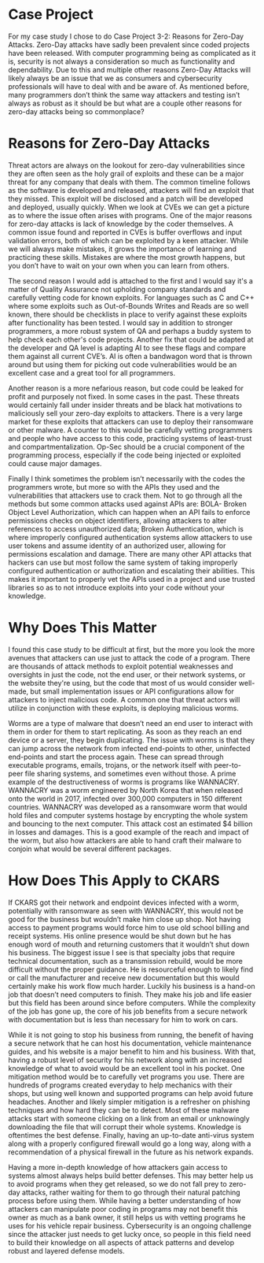 # Case Project
For my case study I chose to do Case Project 3-2: Reasons for Zero-Day Attacks. Zero-Day attacks have sadly been prevalent since coded projects have been released. With computer programming being as complicated as it is, security is not always a consideration so much as functionality and dependability. Due to this and multiple other reasons Zero-Day Attacks will likely always be an issue that we as consumers and cybersecurity professionals will have to deal with and be aware of. As mentioned before, many programmers don’t think the same way attackers and testing isn’t always as robust as it should be but what are a couple other reasons for zero-day attacks being so commonplace? 

# Reasons for Zero-Day Attacks
Threat actors are always on the lookout for zero-day vulnerabilities since they are often seen as the holy grail of exploits and these can be a major threat for any company that deals with them. The common timeline follows as the software is developed and released, attackers will find an exploit that they missed. This exploit will be disclosed and a patch will be developed and deployed, usually quickly. When we look at CVEs we can get a picture as to where the issue often arises with programs. One of the major reasons for zero-day attacks is lack of knowledge by the coder themselves. A common issue found and reported in CVEs is buffer overflows and input validation errors, both of which can be exploited by a keen attacker. While we will always make mistakes, it grows the importance of learning and practicing these skills. Mistakes are where the most growth happens, but you don’t have to wait on your own when you can learn from others.

The second reason I would add is attached to the first and I would say it's a matter of Quality Assurance not upholding company standards and carefully vetting code for known exploits. For languages such as C and C++ where some exploits such as Out-of-Bounds Writes and Reads are so well known, there should be checklists in place to verify against these exploits after functionality has been tested. I would say in addition to stronger programmers, a more robust system of QA and perhaps a buddy system to help check each other's code projects. Another fix that could be adapted at the developer and QA level is adapting AI to see these flags and compare them against all current CVE’s. AI is often a bandwagon word that is thrown around but using them for picking out code vulnerabilities would be an excellent case and a great tool for all programmers. 

Another reason is a more nefarious reason, but code could be leaked for profit and purposely not fixed. In some cases in the past. These threats would certainly fall under insider threats and be black hat motivations to maliciously sell your zero-day exploits to attackers. There is a very large market for these exploits that attackers can use to deploy their ransomware or other malware. A counter to this would be carefully vetting programmers and people who have access to this code, practicing systems of least-trust and compartmentalization. Op-Sec should be a crucial component of the programming process, especially if the code being injected or exploited could cause major damages. 

Finally I think sometimes the problem isn’t necessarily with the codes the programmers wrote, but more so with the APIs they used and the vulnerabilities that attackers use to crack them. Not to go through all the methods but some common attacks used against APIs are: BOLA- Broken Object Level Authorization, which can happen when an API fails to enforce permissions checks on object identifiers, allowing attackers to alter references to access unauthorized data; Broken Authentication, which is where improperly configured authentication systems allow attackers to use user tokens and assume identity of an authorized user, allowing for permissions escalation and damage. There are many other API attacks that hackers can use but most follow the same system of taking improperly configured authentication or authorization and escalating their abilities. This makes it important to properly vet the APIs used in a project and use trusted libraries so as to not introduce exploits into your code without your knowledge.  

# Why Does This Matter
I found this case study to be difficult at first, but the more you look the more avenues that attackers can use just to attack the code of a program. There are thousands of attack methods to exploit potential weaknesses and oversights in just the code, not the end user, or their network systems, or the website they're using, but the code that most of us would consider well-made, but small implementation issues or API configurations allow for attackers to inject malicious code. A common one that threat actors will utilize in conjunction with these exploits, is deploying malicious worms.

Worms are a type of malware that doesn’t need an end user to interact with them in order for them to start replicating. As soon as they reach an end device or a server, they begin duplicating. The issue with worms is that they can jump across the network from infected end-points to other, uninfected end-points and start the process again. These can spread through executable programs, emails, trojans, or the network itself with peer-to-peer file sharing systems, and sometimes even without those. A prime example of the destructiveness of worms is programs like WANNACRY. WANNACRY was a worm engineered by North Korea that when released onto the world in 2017, infected over 300,000 computers in 150 different countries. WANNACRY was developed as a ransomware worm that would hold files and computer systems hostage by encrypting the whole system and bouncing to the next computer. This attack cost an estimated $4 billion in losses and damages. This is a good example of the reach and impact of the worm, but also how attackers are able to hand craft their malware to conjoin what would be several different packages. 

# How Does This Apply to CKARS
If CKARS got their network and endpoint devices infected with a worm, potentially with ransomware as seen with WANNACRY, this would not be good for the business but wouldn’t make him close up shop. Not having access to payment programs would force him to use old school billing and receipt systems. His online presence would be shut down but he has enough word of mouth and returning customers that it wouldn’t shut down his business. The biggest issue I see is that specialty jobs that require technical documentation, such as a transmission rebuild, would be more difficult without the proper guidance. He is resourceful enough to likely find or call the manufacturer and receive new documentation but this would certainly make his work flow much harder. Luckily his business is a hand-on job that doesn’t need computers to finish. They make his job and life easier but this field has been around since before computers. While the complexity of the job has gone up, the core of his job benefits from a secure network with documentation but is less than necessary for him to work on cars. 

While it is not going to stop his business from running, the benefit of having a secure network that he can host his documentation, vehicle maintenance guides, and his website is a major benefit to him and his business. With that, having a robust level of security for his network along with an increased knowledge of what to avoid would be an excellent tool in his pocket. One mitigation method would be to carefully vet programs you use. There are hundreds of programs created everyday to help mechanics with their shops, but using well known and supported programs can help avoid future headaches. Another and likely simpler mitigation is a refresher on phishing techniques and how hard they can be to detect. Most of these malware attacks start with someone clicking on a link from an email or unknowingly downloading the file that will corrupt their whole systems. Knowledge is oftentimes the best defense. Finally, having an up-to-date anti-virus system along with a properly configured firewall would go a long way, along with a recommendation of a physical firewall in the future as his network expands. 

Having a more in-depth knowledge of how attackers gain access to systems almost always helps build better defenses. This may better help us to avoid programs when they get released, so we do not fall prey to zero-day attacks, rather waiting for them to go through their natural patching process before using them. While having a better understanding of how attackers can manipulate poor coding in programs may not benefit this owner as much as a bank owner, it still helps us with vetting programs he uses for his vehicle repair business. Cybersecurity is an ongoing challenge since the attacker just needs to get lucky once, so people in this field need to build their knowledge on all aspects of attack patterns and develop robust and layered defense models. 
